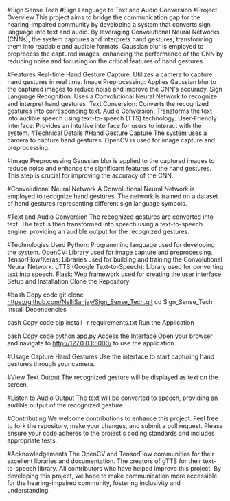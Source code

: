 #Sign Sense Tech
#Sign Language to Text and Audio Conversion
#Project Overview
This project aims to bridge the communication gap for the hearing-impaired community by developing a system that converts sign language into text and audio. By leveraging Convolutional Neural Networks (CNNs), the system captures and interprets hand gestures, transforming them into readable and audible formats. Gaussian blur is employed to preprocess the captured images, enhancing the performance of the CNN by reducing noise and focusing on the critical features of hand gestures.

#Features
Real-time Hand Gesture Capture: Utilizes a camera to capture hand gestures in real time.
Image Preprocessing: Applies Gaussian blur to the captured images to reduce noise and improve the CNN's accuracy.
Sign Language Recognition: Uses a Convolutional Neural Network to recognize and interpret hand gestures.
Text Conversion: Converts the recognized gestures into corresponding text.
Audio Conversion: Transforms the text into audible speech using text-to-speech (TTS) technology.
User-Friendly Interface: Provides an intuitive interface for users to interact with the system.
#Technical Details
#Hand Gesture Capture
The system uses a camera to capture hand gestures. OpenCV is used for image capture and preprocessing.

#Image Preprocessing
Gaussian blur is applied to the captured images to reduce noise and enhance the significant features of the hand gestures. This step is crucial for improving the accuracy of the CNN.

#Convolutional Neural Network
A Convolutional Neural Network is employed to recognize hand gestures. The network is trained on a dataset of hand gestures representing different sign language symbols.

#Text and Audio Conversion
The recognized gestures are converted into text. The text is then transformed into speech using a text-to-speech engine, providing an audible output for the recognized gestures.

#Technologies Used
Python: Programming language used for developing the system.
OpenCV: Library used for image capture and preprocessing.
TensorFlow/Keras: Libraries used for building and training the Convolutional Neural Network.
gTTS (Google Text-to-Speech): Library used for converting text into speech.
Flask: Web framework used for creating the user interface.
Setup and Installation
Clone the Repository

#bash
Copy code
git clone https://github.com/NelliSanjay/Sign_Sense_Tech.git
cd Sign_Sense_Tech
Install Dependencies

bash
Copy code
pip install -r requirements.txt
Run the Application

bash
Copy code
python app.py
Access the Interface
Open your browser and navigate to http://127.0.0.1:5000/ to use the application.

#Usage
Capture Hand Gestures
Use the interface to start capturing hand gestures through your camera.

#View Text Output
The recognized gesture will be displayed as text on the screen.

#Listen to Audio Output
The text will be converted to speech, providing an audible output of the recognized gesture.

#Contributing
We welcome contributions to enhance this project. Feel free to fork the repository, make your changes, and submit a pull request. Please ensure your code adheres to the project's coding standards and includes appropriate tests.

#Acknowledgements
The OpenCV and TensorFlow communities for their excellent libraries and documentation.
The creators of gTTS for their text-to-speech library.
All contributors who have helped improve this project.
By developing this project, we hope to make communication more accessible for the hearing-impaired community, fostering inclusivity and understanding.
